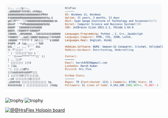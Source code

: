 <a href="https://github.com/HrsFlex/HrsFlex">
  <picture>
    <source media="(prefers-color-scheme: dark)" srcset="https://raw.githubusercontent.com/HrsFlex/HrsFlex/main/dark_mode.svg">
    <img alt="Andrew Grant's GitHub Profile README" src="https://raw.githubusercontent.com/HrsFlex/HrsFlex/main/light_mode.svg">
  </picture>
</a>




![trophy](https://github-profile-trophy.vercel.app/?username=ryo-ma)
![trophy](https://github-profile-trophy.vercel.app/?username=HrsFlex)


<a href="https://holopin.me/hrs420">   <img src="https://holopin.me/hrs420" alt="@@HrsFlex Holopin board" /> </a>
